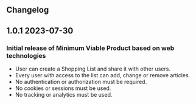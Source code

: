 ## Changelog

## 1.0.1 2023-07-30

### Initial release of Minimum Viable Product based on web technologies

- User can create a Shopping List and share it with other users.
- Every user with access to the list can add, change or remove articles.
- No authentication or authorization must be required.
- No cookies or sessions must be used.
- No tracking or analytics must be used.
